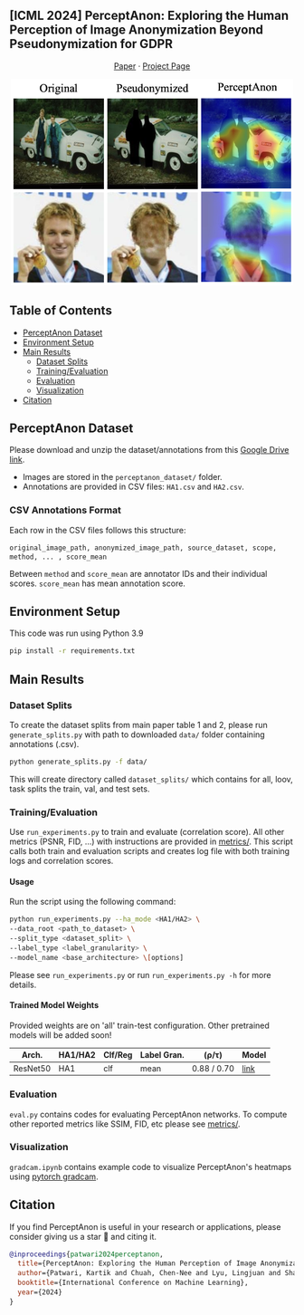 ## [ICML 2024] PerceptAnon: Exploring the Human Perception of Image Anonymization Beyond Pseudonymization for GDPR

<!-- [Kartik Patwari](https://kartikp7.github.io/), [Chen-Nee Chuah](https://www.ece.ucdavis.edu/~chuah/rubinet/people/chuah/bio.html), [Lingjuan Lyu](https://sites.google.com/view/lingjuan-lyu/home), [Vivek Sharma](https://vivoutlaw.github.io/) -->

<div align="center">

[Paper](https://proceedings.mlr.press/v235/patwari24a.html) · [Project Page](https://kartikp7.github.io/perceptanon_project_page/)

<p align="center">
<img src="assets/overview.png" width="500">
</p>

</div>

## Table of Contents

- [PerceptAnon Dataset](#perceptanon-dataset)
- [Environment Setup](#environment-setup)
- [Main Results](#main-results)
  - [Dataset Splits](#dataset-splits)
  - [Training/Evaluation](#trainingevaluation)
  - [Evaluation](#evaluation)
  - [Visualization](#visualization)
- [Citation](#citation)

## PerceptAnon Dataset

Please download and unzip the dataset/annotations from this [Google Drive link](https://drive.google.com/drive/folders/1MSLB2MpxvCup2lyLhDeFq3SVdsD79VxD?usp=sharing).

- Images are stored in the `perceptanon_dataset/` folder.
- Annotations are provided in CSV files: `HA1.csv` and `HA2.csv`.

### CSV Annotations Format
Each row in the CSV files follows this structure:

```
original_image_path, anonymized_image_path, source_dataset, scope, method, ... , score_mean
```
Between `method` and `score_mean` are annotator IDs and their individual scores. `score_mean` has mean annotation score.

## Environment Setup

This code was run using Python 3.9

```bash
pip install -r requirements.txt
```

## Main Results

### Dataset Splits

To create the dataset splits from main paper table 1 and 2, please run `generate_splits.py` with path to downloaded `data/` folder containing annotations (.csv).

```bash
python generate_splits.py -f data/
```
This will create directory called `dataset_splits/` which contains for all, loov, task splits the train, val, and test sets. 

### Training/Evaluation

Use `run_experiments.py` to train and evaluate (correlation score).
All other metrics (PSNR, FID, ...) with instructions are provided in [metrics/](./metrics/). This script calls both train and evaluation scripts and creates log file with both training logs and correlation scores.

#### Usage
Run the script using the following command:

```bash
python run_experiments.py --ha_mode <HA1/HA2> \
--data_root <path_to_dataset> \
--split_type <dataset_split> \
--label_type <label_granularity> \
--model_name <base_architecture> \[options]
```

Please see `run_experiments.py` or run `run_experiments.py -h` for more details.

#### Trained Model Weights

Provided weights are on 'all' train-test configuration. Other pretrained models will be added soon!

|   Arch.   | HA1/HA2 | Clf/Reg | Label Gran. | (ρ/τ) | Model |
|-----------|--------|---------|------------------|----------------------|-------------------------|
| ResNet50  | HA1   | clf     | mean               | 0.88 / 0.70         | [link]()                 |


### Evaluation

`eval.py` contains codes for evaluating PerceptAnon networks. To compute other reported metrics like SSIM, FID, etc please see [metrics/](./metrics/).

### Visualization

`gradcam.ipynb` contains example code to visualize PerceptAnon's heatmaps using [pytorch gradcam](https://github.com/jacobgil/pytorch-grad-cam).

## Citation

If you find PerceptAnon is useful in your research or applications, please consider giving us a star 🌟 and citing it.

```bibtex
@inproceedings{patwari2024perceptanon,
  title={PerceptAnon: Exploring the Human Perception of Image Anonymization Beyond Pseudonymization for GDPR},
  author={Patwari, Kartik and Chuah, Chen-Nee and Lyu, Lingjuan and Sharma, Vivek},
  booktitle={International Conference on Machine Learning},
  year={2024}
}
```